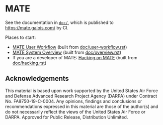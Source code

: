 # MATE

See the documentation in [`doc/`](./doc/), which is published to https://mate.galois.com/ by CI.

Places to start:

- [MATE User Workflow](https://mate.galois.com/master/user-workflow.html) (built from [doc/user-workflow.rst](doc/user-workflow.rst))
- [MATE System Overview](https://mate.galois.com/master/overview.html) (built from [doc/overview.rst](doc/overview.rst))
- If you are a developer of MATE: [Hacking on MATE](https://mate.galois.com/master/hacking.html) (built from [doc/hacking.rst](doc/hacking.rst))

## Acknowledgements

This material is based upon work supported by the United States Air Force and
Defense Advanced Research Project Agency (DARPA) under
Contract No. FA8750-19-C-0004. Any opinions, findings and conclusions or
recommendations expressed in this material are those of the author(s) and do
not necessarily reflect the views of the United States Air Force or DARPA.
Approved for Public Release, Distribution Unlimited.
